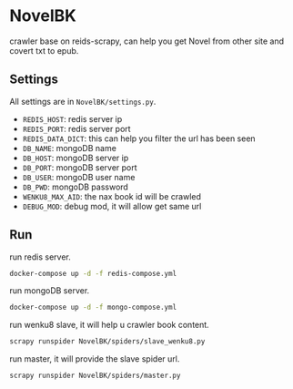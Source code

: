 # NovelBK

crawler base on reids-scrapy, can help you get Novel from other site and covert txt to epub.

## Settings

All settings are in `NovelBK/settings.py`.

* `REDIS_HOST`: redis server ip
* `REDIS_PORT`: redis server port
* `REDIS_DATA_DICT`: this can help you filter the url has been seen
* `DB_NAME`: mongoDB name
* `DB_HOST`: mongoDB server ip
* `DB_PORT`: mongoDB server port
* `DB_USER`: mongoDB user name
* `DB_PWD`: mongoDB password
* `WENKU8_MAX_AID`: the nax book id will be crawled
* `DEBUG_MOD`: debug mod, it will allow get same url

## Run

run redis server.

```bash
docker-compose up -d -f redis-compose.yml
```

run mongoDB server.

```bash
docker-compose up -d -f mongo-compose.yml
```

run wenku8 slave, it will help u crawler book content.

```bash
scrapy runspider NovelBK/spiders/slave_wenku8.py
```

run master, it will provide the slave spider url.

```bash
scrapy runspider NovelBK/spiders/master.py
```
